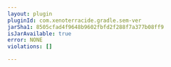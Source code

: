 ```yaml
---
layout: plugin
pluginId: com.xenoterracide.gradle.sem-ver
jarSha1: 8505cfad4f9648b9602fbfd2f288f7a377b08ff9
isJarAvailable: true
error: NONE
violations: []

---
```

